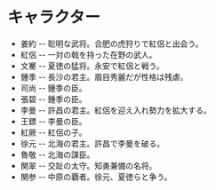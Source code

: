 # キャラクター
- 姜約 -- 聡明な武将。合肥の虎狩りで紅侶と出会う。
- 紅侶 -- 一対の戟を持った在野の武人。
- 文騫 -- 夏徳の猛将。永安で紅侶と戦う。
- 鍾季 -- 長沙の君主。眉目秀麗だが性格は残虐。
- 司尚 -- 鍾季の臣。
- 張碧 -- 鍾季の臣。
- 李曼 -- 許昌の君主。紅侶を迎え入れ勢力を拡大する。
- 王鏢 -- 李曼の臣。
- 紅厥 -- 紅侶の子。
- 徐元 -- 北海の君主。許昌で李曼を破る。
- 魯敬 -- 北海の謀臣。
- 関翠 -- 交趾の太守。知勇兼備の名将。
- 関参 -- 中原の覇者。徐元、夏徳らと争う。
